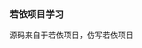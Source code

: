 <!--
 * @Author: huqiwei 463564148@qq.com
 * @Date: 2024-07-31 16:25:40
 * @LastEditors: huqiwei 463564148@qq.com
 * @LastEditTime: 2024-07-31 16:26:16
 * @FilePath: \ruoyi-copy\README.md
 * @Description: README
-->
### 若依项目学习

源码来自于若依项目，仿写若依项目